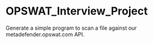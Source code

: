 # OPSWAT_Interview_Project
Generate a simple program to scan a file against our metadefender.opswat.com API.
